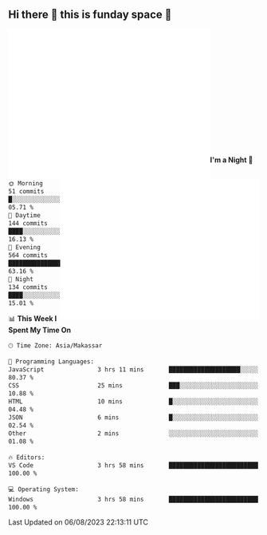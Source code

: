 ## Hi there 👋 this is funday space 🚀

<img align="left" width="405" alt="🌞" src="https://raw.githubusercontent.com/fhasnur/fhasnur/master/general.svg?token=ATQS65TR7ETTG5RLJUDIDBLBN34HE">
<img align="right" width="400" alt="🌞" src="https://raw.githubusercontent.com/fhasnur/fhasnur/master/statistics.svg?token=ATQS65TR7ETTG5RLJUDIDBLBN34HE">

<br><br><br><br><br><br><br><br><br><br><br><br><br><br>

<!--START_SECTION:waka-->
**I'm a Night 🦉** 

```text
🌞 Morning                51 commits          █░░░░░░░░░░░░░░░░░░░░░░░░   05.71 % 
🌆 Daytime                144 commits         ████░░░░░░░░░░░░░░░░░░░░░   16.13 % 
🌃 Evening                564 commits         ████████████████░░░░░░░░░   63.16 % 
🌙 Night                  134 commits         ████░░░░░░░░░░░░░░░░░░░░░   15.01 % 
```


📊 **This Week I Spent My Time On** 

```text
🕑︎ Time Zone: Asia/Makassar

💬 Programming Languages: 
JavaScript               3 hrs 11 mins       ████████████████████░░░░░   80.37 % 
CSS                      25 mins             ███░░░░░░░░░░░░░░░░░░░░░░   10.88 % 
HTML                     10 mins             █░░░░░░░░░░░░░░░░░░░░░░░░   04.48 % 
JSON                     6 mins              █░░░░░░░░░░░░░░░░░░░░░░░░   02.54 % 
Other                    2 mins              ░░░░░░░░░░░░░░░░░░░░░░░░░   01.08 % 

🔥 Editors: 
VS Code                  3 hrs 58 mins       █████████████████████████   100.00 % 

💻 Operating System: 
Windows                  3 hrs 58 mins       █████████████████████████   100.00 % 
```


 Last Updated on 06/08/2023 22:13:11 UTC
<!--END_SECTION:waka-->
